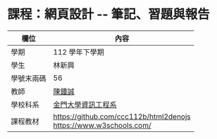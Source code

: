 # 課程：網頁設計 -- 筆記、習題與報告

欄位 | 內容
-----|--------
學期 | 112 學年下學期
學生 |  林新興
學號末兩碼 | 56
教師 | [陳鍾誠](https://www.nqu.edu.tw/educsie/index.php?act=blog&code=list&ids=4)
學校科系 | [金門大學資訊工程系](https://www.nqu.edu.tw/educsie/index.php)
課程教材 | https://github.com/ccc112b/html2denojs <br/> https://www.w3schools.com/
